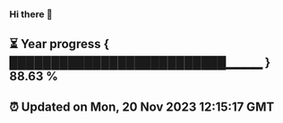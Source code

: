 ### Hi there 👋
⏳ Year progress { ██████████████████████████▁▁▁▁ } 88.63 %
---
⏰ Updated on Mon, 20 Nov 2023 12:15:17 GMT
---
